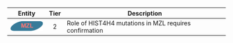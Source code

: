 |Entity|Tier|Description              |
|:----:|:----:|------------------------------|
|![MZL](images/icons/MZL_tier2.png) | 2 | Role of HIST4H4 mutations in MZL requires confirmation|
